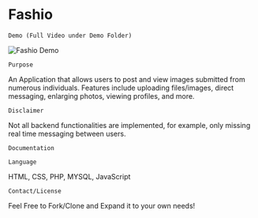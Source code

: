 # Fashio

``` 
Demo (Full Video under Demo Folder)
```

![Fashio Demo](demo/FashioVid.gif)


```
Purpose
```

An Application that allows users to post and view images submitted from numerous individuals. Features include uploading files/images, direct messaging, enlarging photos, viewing profiles, and more. 


```
Disclaimer
```
Not all backend functionalities are implemented, for example, only missing real time messaging between users. 


```
Documentation
```



```
Language
```

HTML,  CSS, PHP, MYSQL, JavaScript


```
Contact/License
```
Feel Free to Fork/Clone and Expand it to your own needs!
